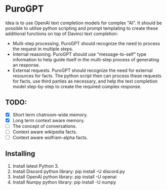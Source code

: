 # PuroGPT

Idea is to use OpenAI text completion models for complex "AI". It should be possible to utilise python
scripting and prompt templating to create these additional functions on top of Davinci text completion:

* Multi-step processing. PuroGPT should recognize the need to process the request in multiple steps.
* Internal reasoning. PuroGPT should use "message-to-self" type information to help guide itself
  in the multi-step process of generating an response.
* External requests. PuroGPT should recognize the need for external resources for facts. The python
  script then can process these requests for facts, use third parties as necessary, and help the
  text completion model step-by-step to create the required complex response.

## TODO:

- [X] Short term chatroom-wide memory.
- [X] Long term context aware memory.
- [ ] The concept of conversations.
- [ ] Context aware wikipedia facts.
- [ ] Context aware wolfram-alpha facts.

## Installing

1. Install latest Python 3.
2. Install Discord python library: pip install -U discord.py
3. Install OpenAI python library: pip install -U openai
3. Install Numpy python library: pip install -U numpy

